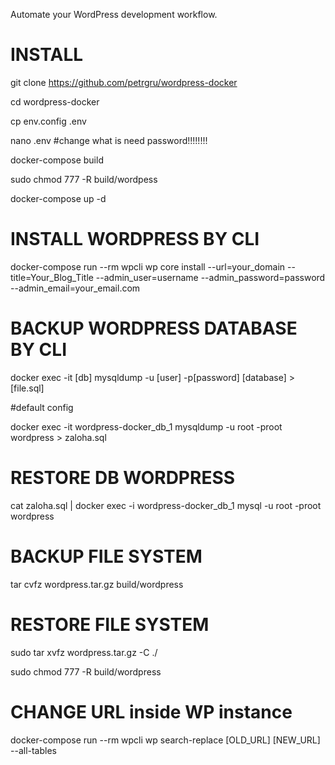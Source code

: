 Automate your WordPress development workflow.
# INSTALL 
git clone https://github.com/petrgru/wordpress-docker

cd wordpress-docker

cp env.config .env

nano .env #change what is need password!!!!!!!!

docker-compose build

sudo chmod 777 -R build/wordpess

docker-compose up -d


# INSTALL WORDPRESS BY CLI
docker-compose run --rm wpcli wp core install --url=your_domain --title=Your_Blog_Title --admin_user=username --admin_password=password --admin_email=your_email.com

# BACKUP WORDPRESS DATABASE BY CLI
docker exec -it [db] mysqldump -u [user] -p[password] [database] > [file.sql]

#default config

docker exec -it wordpress-docker_db_1 mysqldump -u root -proot wordpress > zaloha.sql

# RESTORE DB WORDPRESS
cat zaloha.sql | docker exec -i wordpress-docker_db_1 mysql -u root -proot wordpress 


# BACKUP FILE SYSTEM
tar cvfz wordpress.tar.gz build/wordpress

# RESTORE FILE SYSTEM
sudo tar xvfz wordpress.tar.gz -C ./

sudo chmod 777 -R build/wordpress

# CHANGE URL inside WP instance
docker-compose run --rm wpcli wp search-replace [OLD_URL] [NEW_URL] --all-tables
